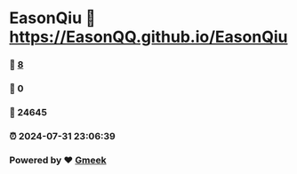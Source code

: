 # EasonQiu :link: https://EasonQQ.github.io/EasonQiu 
### :page_facing_up: [8](https://EasonQQ.github.io/EasonQiu/tag.html) 
### :speech_balloon: 0 
### :hibiscus: 24645 
### :alarm_clock: 2024-07-31 23:06:39 
### Powered by :heart: [Gmeek](https://github.com/Meekdai/Gmeek)
